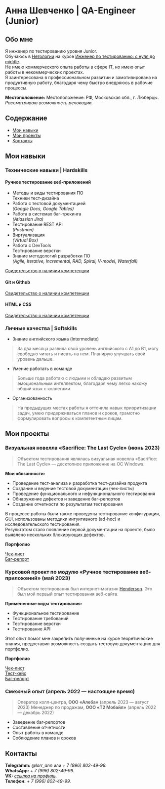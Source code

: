 # Анна Шевченко | QA-Engineer (Junior)
## Обо мне
Я инженер по тестированию уровня Junior. <br>
Обучаюсь в [Нетологии](https://netology.ru/) на курсе [Инженер по тестированию: с нуля до middle](https://netology.ru/programs/qa-middle?recommended_by=instant_search). <br>
Не имею коммерческого опыта работы в сфере IT, но имею опыт работы в некоммерческих проектах. <br>
Я заинтересована в профессиональном развитии и замотивирована на продуктивную работу, благодаря чему быстро внедряюсь в рабочие процессы.

**Местоположение:** Местоположение: РФ, Московская обл., г. Люберцы.
*Рассматриваю возможность релокации.*
## Содержание
* [Мои навыки](#мои-навыки)
* [Мои проекты](#мои-проекты)
* [Контакты](#контакты)
## Мои навыки

### Технические навыки | Hardskills
#### Ручное тестирование веб-приложений

* Методы и виды тестирования ПО <br> Техники тест-дизайна
* Работа с тестовой документацией <br> *(Google Docs, Google Tables)*
* Работа в системах баг-трекинга <br> *(Atlassian Jira)*
* Тестирование REST API <br> *(Postman)*
* Виртуализация <br> *(Virtual Box)*
* Работа с DevTools <br> Тестирование верстки 
* Знание методологий разработки ПО <br> *(Agile, Iterative, Incremental, RAD, Spiral, V-model, Waterfall)*

[Свидетельство о наличии компетенции](https://netology.ru/backend/api/user/programs/37617/pdf_certificate)

#### Git и Github

[Свидетельство о наличии компетенции](https://netology.ru/backend/api/user/programs/37337/pdf_certificate)

#### HTML и CSS

[Свидетельство о наличии компетенции](https://netology.ru/backend/api/user/programs/27205/pdf_certificate)


### Личные качества | Softskills
* Знание английского языка (Intermediate)
 > За два месяца развила свой уровень английского с A1 до B1, могу свободно читать и писать на нем. Планирую улучшать свой уровень дальше.

* Умение работать в команде
 > Больше года работаю с людьми и обладаю развитым эмоциональным интеллектом, благодаря чему легко нахожу общий язык с коллегами.

* Организованность
 > На предыдущих местах работы я отточила навык приоритизации задач, умею придерживаться планов и сроков, грамотно формулировать вопросы к компетентным лицам.

## Мои проекты
### Визуальная новелла «Sacrifice: The Last Cycle» (июнь 2023) <br>
  > Объектом тестирования являлась визуальная новелла «Sacrifice: The Last Cycle» — десктопное приложение на ОС Windows. 
  
  **Мои обязанности:**
  * Проведение тест-анализа и разработка тест-дизайна продукта
  * Создание и ведение тестовой документации (чек-листы)
  * Проведение функционального и нефункционального тестирования
  * Обнаружение дефектов и заведение баг-репортов
  * Создание отчетности по результатам тестирования
  
  В процессе работы были также проведены тестирование конфигурации, GUI, использованы методики интуитивного (ad-hoc) и исследовательского тестирования. <br>
  Результатом стало появление первой документации на проекте, было выявлено нескольких блокирующих дефектов. <br>

**Портфолио**

  [Чек-лист](https://docs.google.com/spreadsheets/d/1ctDB8YPZ3Ar0Z4YSz0lxeBCN06-Jo3cBEqoeDsZZ1qA/edit?usp=sharing) <br>
  [Баг-репорт](https://docs.google.com/spreadsheets/d/15NEsmxuBxLthXDOqRtQqlgkeZgx5rw1qbCGD9b_Ef9k/edit?usp=sharing)

### Курсовой проект по модулю «Ручное тестирование веб-приложений» (май 2023)<br>
   > Объектом тестирования был интернет-магазин [Henderson](https://henderson.ru/). Это был мой первый опыт тестирования веб-сайта.

   **Примененные виды тестирования:**
   * Функциональное тестирование
   * Тестирование требований
   * Тестирование верстки
   * Тестирование API
  
  Этот опыт помог мне закрепить полученные на курсе теоретические знания, предоставил возможность создать тестовую документацию для портфолио. <br>

**Портфолио**

  [Чек-лист](https://docs.google.com/spreadsheets/d/1Ip0iSqM5D5_-gDQuOXpIcUAPnNBhcMkH1rzSONSM35k/edit?usp=sharing) <br>
  [Тест-кейс](https://docs.google.com/spreadsheets/d/1ggIAGtS9OObRawDaS-LGVJs6-1r7BOZSRRrRTSwpZWU/edit?usp=sharing) <br>
  [Баг-репорт](https://docs.google.com/spreadsheets/d/1a_w0qCcqWr3G6zR-n9Q_bcFPm4DOyD9063KjDZCXJn0/edit?usp=sharing)

### Смежный опыт (апрель 2022 — настоящее время)
> Оператор колл-центра, **ООО «Алеба»** (апрель 2023 — август 2023) 
> Менеджер по продажам, **ООО «T2 Мобайл»** (апрель 2022 — декабрь 2022) <br>

* Заведение баг-репортов
* Составление отчетности
* Опыт работы в команде
* Соблюдение планов и сроков

## Контакты
  **Telegramm:** *@lorr_ann* или *+ 7 (996) 802-49-99.* <br>
  **WhatsApp:** *+ 7 (996) 802-49-99.*<br>
  **VK:** *[ссылка на профиль](https://vk.com/ann_shevc).*<br>
  **Телефон:** *+ 7 (996) 802-49-99.*